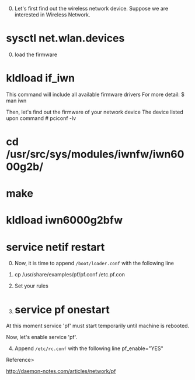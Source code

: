 0. Let's first find out the wireless network device. Suppose we are interested in Wireless Network.
# sysctl net.wlan.devices

0. load the firmware 
# kldload if_iwn 
This command will include all available firmware drivers
For more detail: $ man iwn

Then, let's find out the firmware of your network device
The device listed upon command # pciconf -lv

# cd /usr/src/sys/modules/iwnfw/iwn6000g2b/
# make
# kldload iwn6000g2bfw
# service netif restart

0. Now, it is time to append `/boot/loader.conf` with the following line

1. cp /usr/share/examples/pf/pf.conf /etc.pf.con
2. Set your rules
3. # service pf onestart

At this moment service 'pf' must start temporarily until machine is rebooted.

Now, let's enable service 'pf'.

4. Append `/etc/rc.conf` with the following line
  pf_enable="YES"

Reference>

http://daemon-notes.com/articles/network/pf
